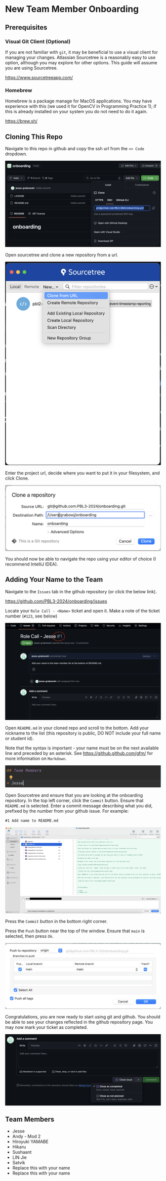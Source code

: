 # New Team Member Onboarding

## Prerequisites

### Visual Git Client (Optional)

If you are not familiar with `git`, it may be beneficial to use a visual client for managing your changes. Atlassian Sourcetree is a reasonably easy to use option, although you may explore for other options. This guide will assume you are using Sourcetree.

https://www.sourcetreeapp.com/

### Homebrew

Homebrew is a package manage for MacOS applications. You may have experience with this (we used it for OpenCV in Programming Practice 1); if this is already installed on your system you do not need to do it again.

https://brew.sh/

## Cloning This Repo

Navigate to this repo in github and copy the ssh url from the `<> Code` dropdown.

![Get url from github](images/github-clone.png)

Open sourcetree and clone a new repository from a url.

![Clone from url in sourcetree](images/sourcetree-fromurl.png)

Enter the project url, decide where you want to put it in your filesystem, and click Clone.

![Configure project location in sourcetree](images/sourcetree-settings.png)

You should now be able to navigate the repo using your editor of choice (I recommend IntelliJ IDEA).

## Adding Your Name to the Team

Navigate to the `Issues` tab in the github repository (or click the below link).

https://github.com/PBL3-2024/onboarding/issues

Locate your `Role Call - <Name>` ticket and open it. Make a note of the ticket number (`#123`, see below)

![Github role call issue](images/github-rolecall.png)

Open `README.md` in your cloned repo and scroll to the bottom. Add your nickname to the list (this repository is public, DO NOT include your full name or student id).

Note that the syntax is important - your name must be on the next available line and preceded by an asterisk. See https://github.github.com/gfm/ for more information on `Markdown`.

![Add your name to this list](images/readme-rolecall.png)

Open Sourcetree and ensure that you are looking at the onboarding repository. In the top left corner, click the `Commit` button. Ensure that `README.md` is selected. Enter a commit message describing what you did, prefixed by the number from your github issue. For example:

```text
#1 Add name to README.md
```

![Commit your change](images/sourcetree-commit.png)

Press the `Commit` button in the bottom right corner.

Press the `Push` button near the top of the window. Ensure that `main` is selected, then press `Ok`.

![Push your change](images/sourcetree-push.png)

Congratulations, you are now ready to start using git and github. You should be able to see your changes reflected in the github repository page. You may now mark your ticket as completed.

![Close your issue](images/github-close.png)

## Team Members

* Jesse
* Andy - Mod 2
* Hiroyuki YAMABE
* Hikaru
* Sushaant
* LIN Jie
* Satvik
* Replace this with your name
* Replace this with your name

